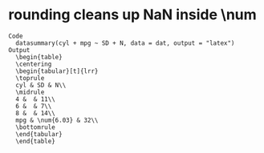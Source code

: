 # rounding cleans up NaN inside \num

    Code
      datasummary(cyl + mpg ~ SD + N, data = dat, output = "latex")
    Output
      \begin{table}
      \centering
      \begin{tabular}[t]{lrr}
      \toprule
      cyl & SD & N\\
      \midrule
      4 &  & 11\\
      6 &  & 7\\
      8 &  & 14\\
      mpg & \num{6.03} & 32\\
      \bottomrule
      \end{tabular}
      \end{table}

